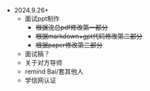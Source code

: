 * 2024.9.26+
  * 面试ppt制作
    * ~~根据沈总pdf修改第一部分~~
    * ~~根据markdown+gpt代码修改第二部分~~
    * ~~根据paper修改第三部分~~
  * 面试稿？
  * 关于对方导师
  * remind Bai/套其他人
  * 学信网认证